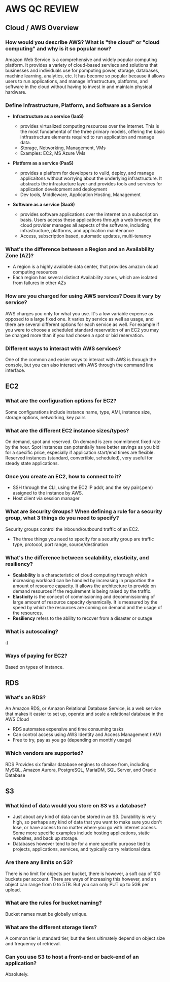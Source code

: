 # AWS QC REVIEW
<!-- =================================================================================================== -->
## Cloud / AWS Overview
### How would you describe AWS? What is "the cloud" or "cloud computing" and why is it so popular now?
Amazon Web Service is a comprehensive and widely popular computing platform. It provides a variety of cloud-based serviecs and solutions that businesses and individuals use for pomputing power, storage, databases, machine learning, analytics, etc. It has become so popular because it allows users to run applications, and manage infrastructure, platforms, and software in the cloud without having to invest in and maintain physical hardware.
### Define Infrastructure, Platform, and Software as a Service
- **Infrastructure as a service (IaaS)**
  - provides virtualized computing resources over the internet. This is the most fundamental of the three primary models, offering the basic intfrastructure elements required to run application and manage data.
  - Storage, Networking, Management, VMs 
  - Examples: EC2, MS Azure VMs

- **Platform as a service (PaaS)**
  - provides a platform for developers to vuild, deploy, and manage applicaitons without worrying about the underlying infrastructure. It abstracts the infrastucture layer and provides tools and services for application development and deployment
  - Dev tools, Middleware, Application Hosting, Management
- **Software as a service (SaaS)**
  - provides software applications over the internet on a subscription basis. Users access these applications through a web browser, the cloud provider manages all aspects of the software, including infrastructure, platforms, and application maintenance
  - Access, subscription based, automatic updates, multi-tenancy

### What's the difference between a Region and an Availability Zone (AZ)?
- A region is a highly available data center, that provides amazon cloud computing resources
- Each region has several distinct Availability zones, which are isolated from failures in other AZs

### How are you charged for using AWS services? Does it vary by service?
AWS charges you only for what you use. It's a low variable expense as opposed to a large fixed one. It varies by service as well as usage, and there are several different options for each service as well. For example if you were to choose a scheduled standard reservation of an EC2 you may be charged more than if you had chosen a spot or bid reservation. 

### Different ways to interact with AWS services?
One of the common and easier ways to interact with AWS is through the console, but you can also interact with AWS through the command line interface. 

<!-- =================================================================================================== -->
## EC2 
### What are the configuration options for EC2?
Some configurations include instance name, type, AMI, instance size, storage options, networking, key pairs

### What are the different EC2 instance sizes/types?
On demand, spot and reserved. On demand is zero commitment fixed rate by the hour. Spot instances can potentially have better savings as you bid for a specific price, especially if  application start/end times are flexible. Reserved instances (standard, convertible, scheduled), very useful for steady state applications.

### Once you create an EC2, how to connect to it?
- SSH through the CLI, using the EC2 IP addr, and the key pair(.pem) assigned to the instance by AWS.
- Host client via session manager

### What are Security Groups? When defining a rule for a security group, what 3 things do you need to specify?
Security groups control the inbound/outbound traffic of an EC2.
- The three things you need to specify for a security group are traffic type, protocol, port range, source/destination

### What's the difference between scalability, elasticity, and resiliency?

- **Scalability** is a characteristic of cloud computing through which increasing workload can be handled by increasing in proportion the amount of resource capacity. It allows the architecture to provide on demand resources if the requirement is being raised by the traffic.
- **Elasticity** is the concept of commissioning and decommissioning of large amount of resource capacity dynamically. It is measured by the speed by which the resources are coming on demand and the usage of the resources.
- **Resiliency** refers to the ability to recover from a disaster or outage

### What is autoscaling?
:)

### Ways of paying for EC2?
Based on types of instance.
<!-- =================================================================================================== -->
## RDS
### What's an RDS?
An Amazon RDS, or Amazon Relational Database Service, is a web service that makes it easier to set up, operate and scale a relational database in the AWS Cloud
- RDS automates expensive and time consuming tasks
- Can control access using AWS Identity and Access Management (IAM)
- Free to try, pay as you go (depending on monthly usage)
### Which vendors are supported?
RDS Provides six familar database engines to choose from, including MySQL, Amazon Aurora, PostgreSQL, MariaDM, SQL Server, and Oracle Database

<!-- =================================================================================================== -->
## S3
### What kind of data would you store on S3 vs a database?
- Just about any kind of data can be stored in an S3. Durability is very high, so perhaps any kind of data that you want to make sure you don't lose, or have access to no matter where you go with internet access. Some more specific examples include hosting applications, static websites, and back up storage.
- Databases however tend to be for a more specific purpose tied to projects, applications, services, and typically carry relational data.

### Are there any limits on S3?
There is no limit for objects per bucket, there is however, a soft cap of 100 buckets per account. There are ways of increasing this however, and an object can range from 0 to 5TB. But you can only PUT up to 5GB per upload.

### What are the rules for bucket naming?
Bucket names must be globally unique.

### What are the different storage tiers?
A common tier is standard tier, but the tiers ultimately depend on object size and frequency of retrieval.

### Can you use S3 to host a front-end or back-end of an application?
Absolutely.